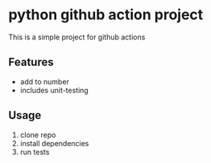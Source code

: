 # python github action project

This is a simple project for github actions

## Features

- add to number
- includes unit-testing

## Usage

1. clone repo
2. install dependencies
3. run tests

